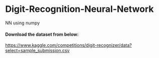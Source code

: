 # Digit-Recognition-Neural-Network
NN using numpy
#### Download the dataset from below:
https://www.kaggle.com/competitions/digit-recognizer/data?select=sample_submission.csv
